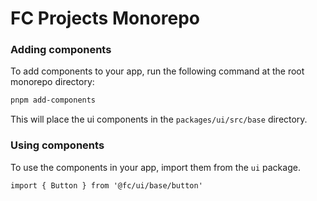# FC Projects Monorepo

### Adding components

To add components to your app, run the following command at the root monorepo directory:

```bash
pnpm add-components
```

This will place the ui components in the `packages/ui/src/base` directory.

### Using components

To use the components in your app, import them from the `ui` package.

```tsx
import { Button } from '@fc/ui/base/button'
```
